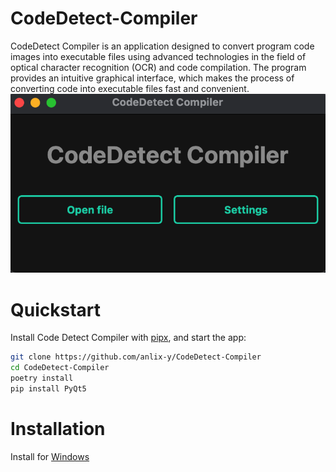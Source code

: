 # CodeDetect-Compiler
CodeDetect Compiler is an application designed to convert program code images into executable files using advanced technologies in the field of optical character recognition (OCR) and code compilation. The program provides an intuitive graphical interface, which makes the process of converting code into executable files fast and convenient.
![Preview](temp/git/Preview.png)
# Quickstart
Install Code Detect Compiler with [pipx](https://github.com/pypa/pipx), and start the app:
```bash
git clone https://github.com/anlix-y/CodeDetect-Compiler
cd CodeDetect-Compiler
poetry install
pip install PyQt5
```
# Installation
Install for [Windows](https://drive.google.com/file/d/1rdnDyA7ZBGuAN2uG9i3AOnSwrPllhCKA/view?usp=sharing)
